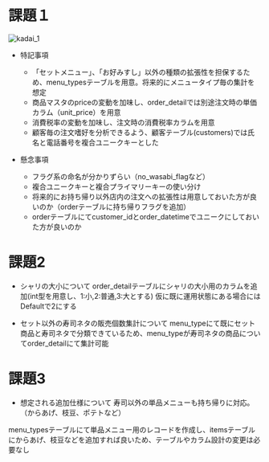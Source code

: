 # 課題１

![kadai_1](https://user-images.githubusercontent.com/94156280/184682086-310cd8c5-81a9-4b46-8f4e-5bbc549b48a9.png)

- 特記事項
    - 「セットメニュー」、「お好みすし」以外の種類の拡張性を担保するため、menu_typesテーブルを用意。将来的にメニュータイプ毎の集計を想定
    - 商品マスタのpriceの変動を加味し、order_detailでは別途注文時の単価カラム（unit_price）を用意
    - 消費税率の変動を加味し、注文時の消費税率カラムを用意
    - 顧客毎の注文嗜好を分析できるよう、顧客テーブル(customers)では氏名と電話番号を複合ユニークキーとした

- 懸念事項
    - フラグ系の命名が分かりずらい（no_wasabi_flagなど）
    - 複合ユニークキーと複合プライマリーキーの使い分け
    - 将来的にお持ち帰り以外店内の注文への拡張性は用意しておいた方が良いのか（orderテーブルに持ち帰りフラグを追加）
    - orderテーブルにてcustomer_idとorder_datetimeでユニークにしておいた方が良いのか

# 課題2

- シャリの大小について
order_detailテーブルにシャリの大小用のカラムを追加(int型を用意し、1:小,2:普通,3:大とする)
仮に既に運用状態にある場合にはDefaultで2にする

- セット以外の寿司ネタの販売個数集計について
menu_typeにて既にセット商品と寿司ネタで分類できているため、menu_typeが寿司ネタの商品についてorder_detailにて集計可能

# 課題3
- 想定される追加仕様について
寿司以外の単品メニューも持ち帰りに対応。 （からあげ、枝豆、ポテトなど）

menu_typesテーブルにて単品メニュー用のレコードを作成し、itemsテーブルにからあげ、枝豆などを追加すれば良いため、テーブルやカラム設計の変更は必要なし